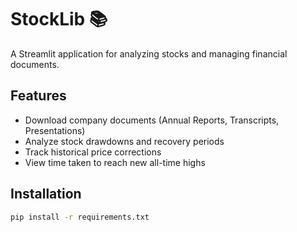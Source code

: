 # StockLib 📚

A Streamlit application for analyzing stocks and managing financial documents.

## Features
- Download company documents (Annual Reports, Transcripts, Presentations)
- Analyze stock drawdowns and recovery periods
- Track historical price corrections
- View time taken to reach new all-time highs

## Installation
```bash
pip install -r requirements.txt
